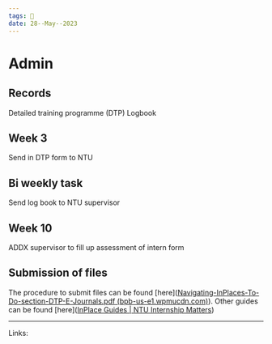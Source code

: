 ```yaml
---
tags: 🌱
date: 28--May--2023
---
```


# Admin

## Records
Detailed training programme (DTP)
Logbook

## Week 3
Send in DTP form to NTU

## Bi weekly task
Send log book to NTU supervisor

## Week 10
ADDX supervisor to fill up assessment of intern form

## Submission of files
The procedure to submit files can be found [here]([Navigating-InPlaces-To-Do-section-DTP-E-Journals.pdf (bpb-us-e1.wpmucdn.com)](https://bpb-us-e1.wpmucdn.com/blogs.ntu.edu.sg/dist/f/2918/files/2023/01/Navigating-InPlaces-To-Do-section-DTP-E-Journals.pdf)). Other guides can be found [here]([InPlace Guides | NTU Internship Matters](https://blogs.ntu.edu.sg/ntuinternship/inplace-guide/))

---
Links: 